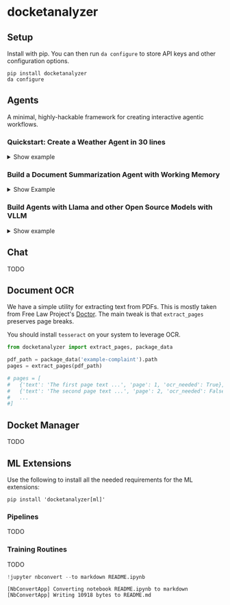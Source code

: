 # docketanalyzer

## Setup

Install with pip. You can then run `da configure` to store API keys and other configuration options.

```
pip install docketanalyzer
da configure
```

## Agents

A minimal, highly-hackable framework for creating interactive agentic workflows.

### Quickstart: Create a Weather Agent in 30 lines

<details>
<summary>Show example</summary>

#### 1. Define some tools.


```python
from enum import Enum
from pydantic import Field
from docketanalyzer import Agent, BaseTool, notabs

class Unit(str, Enum):
    f = 'f'
    c = 'c'

class get_weather(BaseTool):
    """
    Determine the weather in a specified location.
    """
    location: str = Field(..., description="The location to get the weather for.")
    unit: Unit = Field(..., description="The unit of temperature: 'f' for Fahrenheit or 'c' for Celsius.")

    def __call__(self):
        tool_output = user_output = (
            f"## Tool Output\n\n```\nThe weather in {self.location} is currently 90 degrees {self.unit}.\n```"
            f"\n\nWe have exchanged {len(self.agent.messages)} messages."
        )
        return tool_output, user_output
```

#### 2. Create an agent with tools and instructions.


```python
class WeatherAgent(Agent):
    name = "weather-agent"
    tools = [get_weather]
    instructions = notabs("""
    Chat with the user about whatever. If they ask about the weather, use your neat weather tool!
    You are *really* excited about getting to use your weather tool.
    Even when talking about other stuff, subtly nudge the conversation towards the weather.
    Be subtle though! Don't let the user catch on. Make them think it was *their* idea to ask about the weather.
    """)
```

#### 3. Build a UI for your agent.


```python
import gradio as gr

agent = WeatherAgent()

def chat_fn(text):
    for streaming_message in agent(text):
        yield gr.Chatbot(agent.get_gradio_messages())

with gr.Blocks() as demo:
    chatbot = gr.Chatbot(type="messages")
    msg_input = gr.Textbox(show_label=False, submit_btn=True)
    msg = gr.Textbox(visible=False, interactive=False)

    msg_input.submit(
        lambda x: ("", x), [msg_input], [msg_input, msg],
    ).then(chat_fn, [msg], [chatbot])

demo.launch()
```

</details>


### Build a Document Summarization Agent with Working Memory

<details>
<summary>Show Example</summary>

In this example we create an agent with a self-managed working memory that it can update. This is useful for tasks where you want to update or truncate the agent's message history at each step to save on context tokens.

#### 1. Add some tools

The `WorkingMemoryMixin` comes with three tools for adding/editing/deleting items in working memory. So we will create one additional tool for the model to signal when it's ready to move on to the next page. The `next_page` tool will interrupt and end the chat stream before the model can respond with a message about the tools it just used (which are wasted tokens for a more automated workflow like this one).


```python
from tqdm import tqdm
from docketanalyzer import Agent, BaseTool, WorkingMemoryMixin, extract_pages, notabs, package_data

class next_page(BaseTool):
    """
    Move to the next page of the document. Always call this after your working memory updates.
    """

    def __call__(self):
        self.agent.done = True
        return 'Success', None
```

#### 2. Create an agent with working memory

To use the `WorkingMemoryMixin` effectively, you should update your `agent.messages` to include your working memory state in `agent.working_memory_text`.

For agents `__call__` is intended to be the main entrypoint for using an agent. By defauly `__call__` simply wraps `agent.step`, however this should be overriden for more custom workflows.

We also include a few hooks you can override for adding event handlers `on_tool_call` and `on_new_message`.


```python
class SummarizationAgent(WorkingMemoryMixin, Agent):
    name = 'summarization-agent'
    tools = [next_page]
    instructions= notabs("""
    We are summarizing long documents. We will do this in two stages:
    - First you will iterate through the pages of the document building up a list of notes.
    - Then there will be a summarization stage where you will use your notes to produce a final output.

    We are currently on the first stage. You will only be able to see the current page and your working memory state.
    Use your tools to add, edit, and delete notes in your working memory.
    These notes should be long, informative, and useful for the summarization stage.
    At the same time, you should edit and delete these notes to keep them concise as they do contribute to your context window.
    Include references to specific page numbers and quotes from the original text where appropriate.
    Call tools as needed until you are ready to proceed to the next page.
    Do not respond with any messages to the user. Just use your tools.
    """)

    def __init__(self, pages_per_step=5):
        super().__init__() # always call super if you override __init__!
        self.pages_per_step = pages_per_step
        self.clear()

    def clear(self):
        super().clear() # same for agent.clear
        self.pages = []
        self.current_page = 0
        self.summary = None

    @property
    def working_memory_tokens(self):
        return len(self.chat.tokenize(self.working_memory_text))

    @property
    def state_message(self): # we will use this as the user message
        template = notabs("""
        # Current State

        <working_memory>
        {working_memory}
        </working_memory>

        Your working memory is currently using {working_memory_tokens}. 
        Try to keep this below 4000 tokens by consolidating these notes.

        <pages>
        {pages}
        </pages>

        We are currently viewing pages {start} to {end} of {total_pages}.
        """)
        pages_text = [x['text'] for x in self.pages[self.current_page:self.current_page + self.pages_per_step]]
        pages_text = '\n\n---\n\n'.join(pages_text)
        text = template.replace('{working_memory}', self.working_memory_text)
        text = text.replace('{working_memory_tokens}', str(self.working_memory_tokens))
        text = text.replace('{pages}', pages_text)
        text = text.replace('{start}', str(self.current_page + 1))
        text = text.replace('{end}', str(self.current_page + 5))
        text = text.replace('{total_pages}', str(len(self.pages)))
        return text

    def summarize(self): # A one-off chat to get the final summary
        print("generating final summary")
        notes = '\n'.join(['- ' + x for x in self.working_memory])
        prompt = notabs(f"""
        We are summarizing a long document. We have condensed the document into the following notes:

        {notes}

        Generate a narrative-driven summary about the document based on these notes.
        Go into as much detail as possible, and make sure to reference specific page numbers and quotes from the original text where available.
        Aim for a final summary between 500 and 2000 tokens.
        """)
        self.summary = self.chat(prompt, **self.chat_args)
        return self.summary
    
    def __call__(self, pages): # Custom entrypoint for processing iteratively self.pages_per_step pages at a time
        self.clear()
        self.pages = pages
        for current_page in tqdm(list(range(0, len(self.pages), self.pages_per_step))):
            self.current_page = current_page
            self.messages = [] # at each step we reset the message history
            for streaming_message in self.step(self.state_message):
                yield streaming_message
        self.summarize()
    
    def on_tool_call(self, tool_name, arguments, tool_output, user_output):
        print("Page:", self.current_page, "Working Memory Tokens:", self.working_memory_tokens, "> using tool:", tool_name, arguments)
    
    def on_new_message(self):
        print(self.messages[-1]['content'])
```

#### Run the agent

We will first extract the text from a pdf.


```python
pdf_path = package_data('example-complaint').path
pages = extract_pages(pdf_path)
len(pages)
```

Iterate through the agent's stream.


```python
agent = SummarizationAgent()
for _ in agent(pages):
    pass
```

And now we can view the agent's final summary:


```python
from pprint import pprint

print(len(agent.chat.tokenize(agent.summary)), "tokens")
pprint(agent.summary)
```

</details>

### Build Agents with Llama and other Open Source Models with VLLM

<details>
<summary>Show example</summary>

#### 1. Extend the SummarizationAgent with custom chat_model_args

We will extend the `SummarizationAgent` from the previous example.


```python
class VLLMSummarizationAgent(SummarizationAgent):
    chat_model_args = dict(
        mode='vllm', model='meta-llama/Llama-3.2-3B-Instruct',
        base_url='YOUR_VLLM_HOST', api_key='YOUR_API_KEY'
    )
```

#### 2. Start your vllm service

Something like this. The important things are to include `--enable-auto-tool-choice`, `--tool-call-parser`, and `--chat-template`. See the vllm docs for models that support tool use. Currently these include Mistral, Hermes, and newer Llama models.

```
vllm serve \
    --host 0.0.0.0 --port 8000 \
    --model meta-llama/Llama-3.2-3B-Instruct \
    --dtype bfloat16 --enforce-eager --gpu-memory-utilization 0.95 \
    --api-key YOUR_API_KEY \
    --max-model-len 32000 \
    --enable-auto-tool-choice \
    --tool-call-parser llama3_json \
    --chat-template /vllm-workspace/examples/tool_chat_template_llama3.2_json.jinja
```

#### 3. Run the agent


```python
from pprint import pprint

pdf_path = package_data('example-complaint').path
pages = extract_pages(pdf_path)

agent = VLLMSummarizationAgent()

for _ in agent(pages):
    pass

pprint(agent.summary)
```

</details>

## Chat

TODO

## Document OCR

We have a simple utility for extracting text from PDFs. This is mostly taken from Free Law Project's [Doctor](https://github.com/freelawproject/doctor). The main tweak is that `extract_pages` preserves page breaks. 

You should install `tesseract` on your system to leverage OCR.


```python
from docketanalyzer import extract_pages, package_data

pdf_path = package_data('example-complaint').path
pages = extract_pages(pdf_path)

# pages = [
#   {'text': 'The first page text ...', 'page': 1, 'ocr_needed': True},
#   {'text': 'The second page text ...', 'page': 2, 'ocr_needed': False},
#   ...
#]
```

## Docket Manager

TODO

## ML Extensions

Use the following to install all the needed requirements for the ML extensions:

```
pip install 'docketanalyzer[ml]'
```

### Pipelines

TODO

### Training Routines

TODO

</details>


```python
!jupyter nbconvert --to markdown README.ipynb
```

    [NbConvertApp] Converting notebook README.ipynb to markdown
    [NbConvertApp] Writing 10918 bytes to README.md

